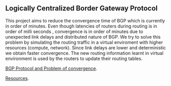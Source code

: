## Logically Centralized Border Gateway Protocol

This project aims to reduce the convergence time of BGP which is currently in order of minutes. Even though latencies of routers during routing is in order of milli seconds , convergence is in order of minutes due to unexpected link delays and distributed nature of BGP. We try to solve this problem by simulating the routing traffic in a virtual enviroment with higher resources (compute, network). Since link delays are lower and deterministic we obtain faster convergence. The new routing information learnt in virtual environment is used by the routers to update their routing tables.

[BGP Protocol and Problem of convergence](bgp.md).

[Resources](resources.md).
